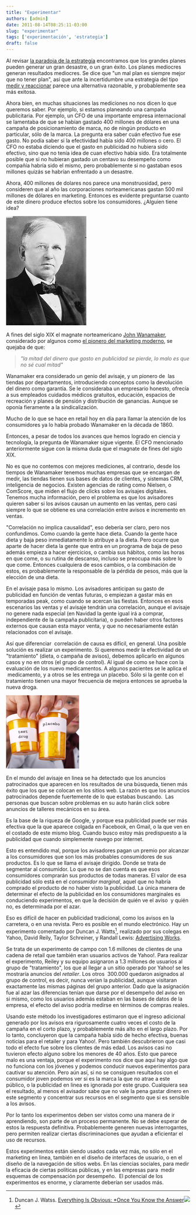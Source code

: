 ```yaml
---
title: "Experimentar"
authors: [admin]
date: 2011-08-14T08:25:11-03:00
slug: "experimentar"
tags: ['experimentación', 'estrategia']
draft: false
---
```


Al revisar [la paradoja de la estrategía](/blog/2011/08/la-paradoja-de-la-estrategia.html)
encontramos que los grandes planes pueden generar un gran desastre, o un
gran éxito. Los planes mediocres generan resultados mediocres. Se dice
que "un mal plan es siempre mejor que no tener plan", así que ante la
incertidumbre una estrategia del tipo 
[medir y reaccionar](/blog/2011/08/medir-y-reaccionar.html)
parece una alternativa razonable, y probablemente sea más exitosa.

Ahora bien, en muchas situaciones las mediciones no nos dicen lo que
queremos saber. Por ejemplo, si estamos planeando una campaña
publicitaria. Por ejemplo, un CFO de una importante empresa
internacional se lamentaba de que se habían gastado 400 millones de
dólares en una campaña de posicionamiento de marca, no de ningún
producto en particular, sólo de la marca. La pregunta era saber cuán
efectivo fue ese gasto. No podía saber si la efectividad había sido 400
millones o cero. El CFO no estaba diciendo que el gasto en publicidad no
hubiera sido efectivo, sino que no tenía idea de cuan efectivo había
sido. Era totalmente posible que si no hubieran gastado un centavo su
desempeño como compañía habría sido el mismo, pero probablemente si no
gastaban esos millones quizás se habrían enfrentado a un desastre.

Ahora, 400 millones de dolares nos parece una monstruosidad, pero
consideren que al año las corporaciones norteamericanas gastan 500 mil
millones de dólares en marketing. Entonces es evidente preguntarse
cuanto de este dinero produce efectos sobre los consumidores. ¿Alguien
tiene idea?

![](John_Wanamaker.jpg)

A fines del siglo XIX el magnate norteamericano [John
Wanamaker](https://en.wikipedia.org/wiki/John_Wanamaker), considerado por
algunos como [el pionero del marketing
moderno](https://mises.org/daily/5054/The-Pioneer-of-Marketing), se
quejaba de que:

> *"la mitad del dinero que gasto en publicidad se pierde, lo malo es
> que no sé cual mitad"*

Wanamaker era considerado un genio del avisaje, y un pionero de  las
tiendas por departamentos, introduciendo conceptos como la devolución
del dinero como garantía. Se le consideraba un empresario honesto,
ofrecía a sus empleados cuidados médicos gratuitos, educación, espacios
de recreación y planes de pensión y distribución de ganancias. Aunque se
oponía fieramente a la sindicalización.

Mucho de lo que se hace en retail hoy en día para llamar la atención de
los consumidores ya lo había probado Wanamaker en la década de 1860.

Entonces, a pesar de todos los avances que hemos logrado en ciencia y
tecnología, la pregunta de Wanamaker sigue vigente. El CFO mencionado
anteriormente sigue con la misma duda que el magnate de fines del siglo
XIX.

No es que no contemos con mejores mediciones, al contrario, desde los
tiempos de Wanamaker tenemos muchas empresas que se encargan de medir,
las tiendas tienen sus bases de datos de clientes, y sistemas CRM,
inteligencia de negocios. Existen agencias de rating como Nielsen, o
ComScore, que miden el flujo de clicks sobre los avisajes digitales.
Tenemos mucha información, pero el problema es que los avisadores
quieren saber si los avisos causan un aumento en las ventas, pero casi
siempre lo que se obtiene es una correlación entre avisos e incremento
en ventas.

"Correlación no implica causalidad", eso debería ser claro, pero nos
confundimos. Como cuando la gente hace dieta. Cuando la gente hace dieta
y baja peso inmediatamente lo atribuye a la dieta. Pero ocurre que
aparte de hacer dieta la gente que entra en un programa de baja de peso
además empieza a hacer ejercicios, o cambia sus hábitos, como las horas
en que come, o su rutina de descanso, incluso se preocupa más sobre lo
que come. Entonces cualquiera de esos cambios, o la combinación de
estos, es probablemente la responsable de la pérdida de pesos, más que
la elección de una dieta.

En el avisaje pasa lo mismo. Los avisadores anticipan su gasto de
publicidad en función de ventas futuras, o empiezan a gastar más en
temporadas peak, como cuando se acercan las fiestas. Entonces en esos
escenarios las ventas y el avisaje tendrán una correlación, aunque el
avisaje no genere nada especial (en Navidad la gente igual irá a
comprar, independiente de la campaña publicitaria), o pueden haber otros
factores externos que causan esta mayor venta, y que no necesariamente
están relacionados con el avisaje.

Así que diferenciar  correlación de causa es difícil, en general. Una
posible solución es realizar un experimento. Si queremos medir la
efectividad de un "tratamiento" (dieta, o campaña de avisos), debemos
aplicarlo en algunos casos y no en otros (el grupo de control). Al igual
de como se hace con la evaluación de los nuevo medicamentos. A algunos
pacientes se le aplica el  medicamento, y a otros se les entrega un
placebo. Sólo si la gente con el tratamiento tienen una mayor frecuencia
de mejora entonces se aprueba la nueva droga.

![](placebo-2.jpg)

En el mundo del avisaje en linea se ha detectado que los anuncios
patrocinados que aparecen en los resultados de una búsqueda, tienen más
éxito que los que se colocan en los sitios web. La razón es que los
anuncios patrocinados depende fuertemente de lo que estabas buscando.
 Las personas que buscan sobre problemas en su auto harán click sobre
anuncios de talleres mecánicos en su área.

Es la base de la riqueza de Google, y porque esa publicidad puede ser
más efectiva que la que aparece colgada en Facebook, en Gmail, o la que
ven en el costado de este mismo blog. Cuando busco estoy más
predispuesto a la publicidad que cuando simplemente navego por internet.

Esto es entendido mal, porque los avisadores pagan un premio por
alcanzar a los consumidores que son los más probables consumidores de
sus productos. Es lo que se llama el avisaje dirigido. Donde se trata de
segmentar al consumidor. Lo que no se dan cuenta es que esos
consumidores comprarán sus productos de todas maneras. El valor de esa
publicidad sólo está en el _consumidor marginal_, aquel que no habría
comprado el producto de no haber visto la publicidad. La única manera de
determinar el efecto de la publicidad en los consumidores marginales es
conduciendo experimentos, en que la decisión de quién ve el aviso  y
quién no, es determinada por el azar.

Eso es difícil de hacer en publicidad tradicional, como los avisos en la
carretera, o en una revista. Pero es posible en el mundo electrónico.
Hay un experimento comentado por Duncan J. Watts[^1], realizado por sus
colegas en Yahoo, David Reily, Taylor Schreiner, y Randall Lewis:
[Advertising Works](https://research.yahoo.com/project/2616).

Se trata de un experimento de campo con 1.6 millones de clientes de una
cadena de retail que también eran usuarios activos de Yahoo!. Para
realizar el experimento, Reiley y su equipo asignaron a 1.3 millones de
usuarios al grupo de "tratamiento", los que al llegar a un sitio
operado por Yahoo! se les mostraría anuncios del *retailer*. Los otros
 300.000 quedaron asignados al grupo de control, es decir, nunca verían
la publicidad, aunque visitaran exactamente las mismas páginas del grupo
anterior. Dado que la asignación fue al azar las diferencias tenían que
darse por el desempeño del aviso en si mismo, como los usuarios además
estaban en las bases de datos de la empresa, el efecto del aviso podría
medirse en términos de compras reales.

Usando este método los investigadores estimaron que el ingreso adicional
generado por los avisos era rigurosamente cuatro veces el costo de la
campaña en el corto plazo, y probablemente más alto en el largo plazo.
Por lo tanto, concluyeron que la campaña había sido de hecho efectiva,
buenas noticias para el retailer y para Yahoo!. Pero también
descubrieron que casi todo el efecto fue sobre los clientes de más edad.
Los avisos casi no tuvieron efecto alguno sobre los menores de 40 años.
Esto que parece malo es una ventaja, porque el experimento nos dice que
aquí hay algo que no funciona con los jóvenes y podemos conducir nuevos
experimentos para cautivar su atención. Pero aún así, si no se consiguen
resultados con el consumidor joven podemos ver si es la marca la que no
atrae a este público, o la publicidad en linea es ignorada por este
grupo. Cualquiera sea el resultado, al menos el avisador sabe que no
vale la pena gastar dinero en este segmento y concentrar sus recursos en
el segmento que si es sensible a los avisos.

Por lo tanto los experimentos deben ser vistos como una manera de ir
aprendiendo, son parte de un proceso permanente. No se debe esperar de
estos la respuesta definitiva. Probablemente generen nuevas
interrogantes, pero permiten realizar ciertas discriminaciones que
ayudan a eficientar el uso de recursos.

Estos experimentos están siendo usados cada vez más, no sólo en el
marketing en linea, también en el diseño de interfaces de usuario, o en
el diseño de la navegación de sitios webs. En las ciencias sociales,
para medir la eficacia de ciertas políticas públicas, y en las empresas
para  medir esquemas de compensación por desempeño.  El potencial de los
experimentos es enorme, y claramente deberían ser usados más.

[^1]: Duncan J. Watss. [Everything Is Obvious: \*Once You Know the
Answer](https://www.amazon.com/gp/product/B004DEPHGQ/ref=as_li_qf_sp_asin_tl?ie=UTF8&tag=lanaturaledel-20&linkCode=as2&camp=217145&creative=399373&creativeASIN=B004DEPHGQ)![](https://www.assoc-amazon.com/e/ir?t=lanaturaledel-20&l=as2&o=1&a=B004DEPHGQ&camp=217145&creative=399373)

